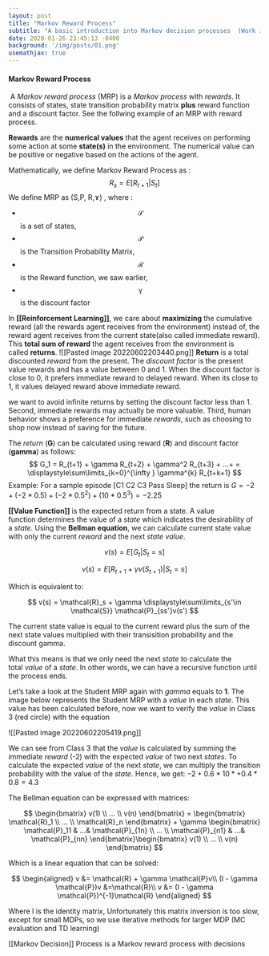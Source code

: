 ```yaml
---
layout: post
title: "Markov Reward Process"
subtitle: "A basic introduction into Markov decision processes  (Work in progress)"
date: 2020-01-26 23:45:13 -0400
background: '/img/posts/01.png'
usemathjax: true
---
```


#### Markov Reward Process
 A _Markov reward process_ (MRP) is a _Markov process_ with _rewards_. It consists of states, state transition probability matrix **plus** reward function and a discount factor. See the follwing example of an MRP with reward process.

**Rewards** are the **numerical values** that the agent receives on performing some action at some **state(s)** in the environment. The numerical value can be positive or negative based on the actions of the agent.

Mathematically, we define Markov Reward Process as :
$$
R_s = E[R_{t+1}|S_t]
$$
We define MRP as (S,P, R,ɤ) , where :

-   $$\mathcal{S}$$ is a set of states,
-   $$\mathcal{P}$$ is the Transition Probability Matrix,
-   $$\mathcal{R}$$ is the Reward function, we saw earlier,
-   $$\mathcal{\gamma}$$ is the discount factor


In **[[Reinforcement Learning]]**, we care about **maximizing** the cumulative reward (all the rewards agent receives from the environment) instead of, the reward agent receives from the current state(also called immediate reward). This **total sum of reward** the agent receives from the environment is called **returns**.
![[Pasted image 20220602203440.png]]
**Return** is a total discounted *reward* from the present. The *discount factor* is the present value rewards and has a value between 0 and 1. When the discount factor is close to 0, it prefers immediate reward to delayed reward. When its close to 1, it values delayed reward above immediate reward.

we want to avoid infinite returns by setting the discount factor less than 1. Second, immediate rewards may actually be more valuable. Third, human behavior shows a preference for immediate _rewards_, such as choosing to shop now instead of saving for the future.

The *return*  (**G**) can be calculated using reward (**R**) and discount factor (**gamma**) as follows:
$$
G_1 = R_{t+1} + \gamma  R_{t+2} + \gamma^2 R_{t+3} + ...+ = 
\displaystyle\sum\limits_{k=0}^{\infty } \gamma^{k} R_{t+k+1}
$$
Example:
For a sample episode [C1 C2 C3 Pass Sleep] the return is
$G = -2 + (-2*0.5) + (-2*0.5^2) + (10*0.5^3)=-2.25$

**[[Value Function]]** is the expected return from a state. A value function determines the value of a _state_ which indicates the desirability of a _state_. Using the **Bellman equation**, we can calculate current state value with only the current *reward* and the next *state value*.

$$
v(s) = E[G_t| S_t =s]
$$

$$
v(s) = E[R_{t+1} + \gamma v(S_{t+1}) | S_t = s] 
$$

Which is equivalent to:

$$
v(s) = \mathcal{R}_s + \gamma \displaystyle\sum\limits_{s'\in \mathcal{S}} \mathcal{P}_{ss'}v(s')
$$

The current state value is equal to the current reward plus the sum of the next state values multiplied with their transisition probability and the discount gamma. 

What this means is that we only need the next _state_ to calculate the total _value_ of a _state_. In other words, we can have a recursive function until the process ends.

Let’s take a look at the Student MRP again with _gamma_ equals to **1**. The image below represents the Student MRP with a _value_ in each _state_. This value has been calculated before, now we want to verify the _value_ in Class 3 (red circle) with the equation



![[Pasted image 20220602205419.png]]

We can see from Class 3 that the _value_ is calculated by summing the immediate _reward_ (-2) with the expected _value_ of two next _states_. To calculate the expected _value_ of the next _state_, we can multiply the transition probability with the value of the _state_. Hence, we get:
$-2 + 0.6*10* + 0.4*0.8=4.3$ 

The Bellman equation can be expressed with matrices:

$$
\begin{bmatrix} v(1) \\  ... \\ v(n)  \end{bmatrix} = \begin{bmatrix} \mathcal{R}_1 \\  ... \\ \mathcal{R}_n   \end{bmatrix} + \gamma \begin{bmatrix} \mathcal{P}_11 & ...&  \mathcal{P}_{1n} \\  ... \\ \mathcal{P}_{n1} & ...&  \mathcal{P}_{nn}   \end{bmatrix}\begin{bmatrix} v(1) \\  ... \\ v(n)  \end{bmatrix}
$$

Which is a linear equation that can be solved:

$$
\begin{aligned}
v &= \mathcal{R} + \gamma  \mathcal{P}v\\
 (I - \gamma \mathcal{P})v   &=\mathcal{R}\\
  v &= (I - \gamma \mathcal{P})^{-1}\mathcal{R}
\end{aligned}
$$

Where I is the identity matrix, Unfortunately this matrix inversion is too slow, except for small MDPs, so we use iterative methods for larger MDP (MC evaluation and TD learning)

[[Markov Decision]] Process is a Markov reward process with decisions

